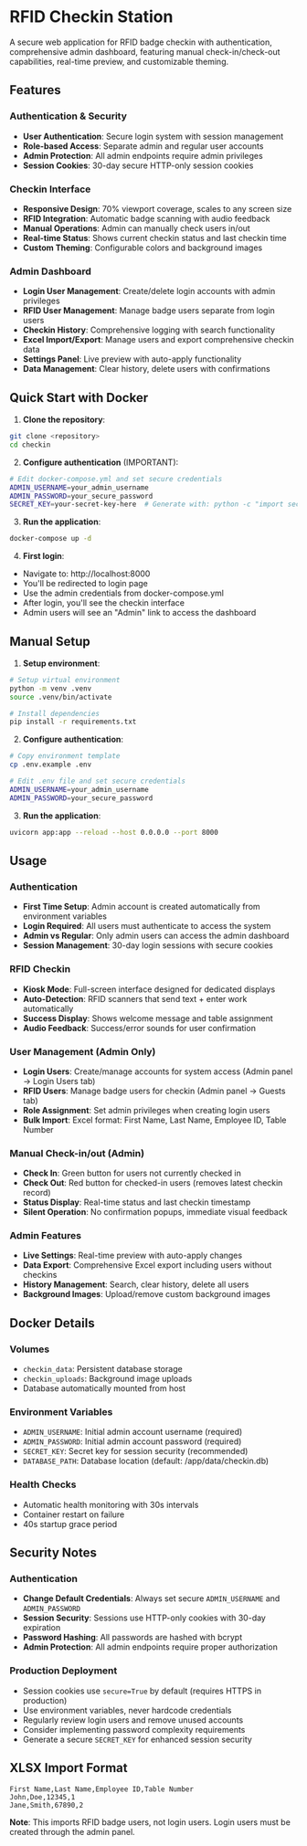 # RFID Checkin Station

A secure web application for RFID badge checkin with authentication, comprehensive admin dashboard, featuring manual check-in/check-out capabilities, real-time preview, and customizable theming.

## Features

### Authentication & Security
- **User Authentication**: Secure login system with session management
- **Role-based Access**: Separate admin and regular user accounts
- **Admin Protection**: All admin endpoints require admin privileges
- **Session Cookies**: 30-day secure HTTP-only session cookies

### Checkin Interface
- **Responsive Design**: 70% viewport coverage, scales to any screen size
- **RFID Integration**: Automatic badge scanning with audio feedback
- **Manual Operations**: Admin can manually check users in/out
- **Real-time Status**: Shows current checkin status and last checkin time
- **Custom Theming**: Configurable colors and background images

### Admin Dashboard
- **Login User Management**: Create/delete login accounts with admin privileges
- **RFID User Management**: Manage badge users separate from login users
- **Checkin History**: Comprehensive logging with search functionality
- **Excel Import/Export**: Manage users and export comprehensive checkin data
- **Settings Panel**: Live preview with auto-apply functionality
- **Data Management**: Clear history, delete users with confirmations

## Quick Start with Docker

1. **Clone the repository**:
```bash
git clone <repository>
cd checkin
```

2. **Configure authentication** (IMPORTANT):
```bash
# Edit docker-compose.yml and set secure credentials
ADMIN_USERNAME=your_admin_username
ADMIN_PASSWORD=your_secure_password
SECRET_KEY=your-secret-key-here  # Generate with: python -c "import secrets; print(secrets.token_urlsafe(32))"
```

3. **Run the application**:
```bash
docker-compose up -d
```

4. **First login**:
- Navigate to: http://localhost:8000
- You'll be redirected to login page
- Use the admin credentials from docker-compose.yml
- After login, you'll see the checkin interface
- Admin users will see an "Admin" link to access the dashboard

## Manual Setup

1. **Setup environment**:
```bash
# Setup virtual environment
python -m venv .venv
source .venv/bin/activate

# Install dependencies
pip install -r requirements.txt
```

2. **Configure authentication**:
```bash
# Copy environment template
cp .env.example .env

# Edit .env file and set secure credentials
ADMIN_USERNAME=your_admin_username
ADMIN_PASSWORD=your_secure_password
```

3. **Run the application**:
```bash
uvicorn app:app --reload --host 0.0.0.0 --port 8000
```

## Usage

### Authentication
- **First Time Setup**: Admin account is created automatically from environment variables
- **Login Required**: All users must authenticate to access the system
- **Admin vs Regular**: Only admin users can access the admin dashboard
- **Session Management**: 30-day login sessions with secure cookies

### RFID Checkin
- **Kiosk Mode**: Full-screen interface designed for dedicated displays
- **Auto-Detection**: RFID scanners that send text + enter work automatically
- **Success Display**: Shows welcome message and table assignment
- **Audio Feedback**: Success/error sounds for user confirmation

### User Management (Admin Only)
- **Login Users**: Create/manage accounts for system access (Admin panel → Login Users tab)
- **RFID Users**: Manage badge users for checkin (Admin panel → Guests tab)
- **Role Assignment**: Set admin privileges when creating login users
- **Bulk Import**: Excel format: First Name, Last Name, Employee ID, Table Number

### Manual Check-in/out (Admin)
- **Check In**: Green button for users not currently checked in
- **Check Out**: Red button for checked-in users (removes latest checkin record)
- **Status Display**: Real-time status and last checkin timestamp
- **Silent Operation**: No confirmation popups, immediate visual feedback

### Admin Features
- **Live Settings**: Real-time preview with auto-apply changes
- **Data Export**: Comprehensive Excel export including users without checkins
- **History Management**: Search, clear history, delete all users
- **Background Images**: Upload/remove custom background images

## Docker Details

### Volumes
- `checkin_data`: Persistent database storage
- `checkin_uploads`: Background image uploads
- Database automatically mounted from host

### Environment Variables
- `ADMIN_USERNAME`: Initial admin account username (required)
- `ADMIN_PASSWORD`: Initial admin account password (required)
- `SECRET_KEY`: Secret key for session security (recommended)
- `DATABASE_PATH`: Database location (default: /app/data/checkin.db)

### Health Checks
- Automatic health monitoring with 30s intervals
- Container restart on failure
- 40s startup grace period

## Security Notes

### Authentication
- **Change Default Credentials**: Always set secure `ADMIN_USERNAME` and `ADMIN_PASSWORD`
- **Session Security**: Sessions use HTTP-only cookies with 30-day expiration
- **Password Hashing**: All passwords are hashed with bcrypt
- **Admin Protection**: All admin endpoints require proper authorization

### Production Deployment
- Session cookies use `secure=True` by default (requires HTTPS in production)
- Use environment variables, never hardcode credentials
- Regularly review login users and remove unused accounts
- Consider implementing password complexity requirements
- Generate a secure `SECRET_KEY` for enhanced session security

## XLSX Import Format

```csv
First Name,Last Name,Employee ID,Table Number
John,Doe,12345,1
Jane,Smith,67890,2
```

**Note**: This imports RFID badge users, not login users. Login users must be created through the admin panel.
